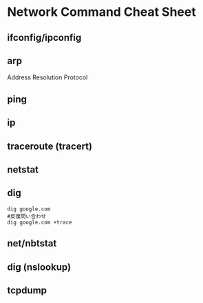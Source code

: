 # Network Command Cheat Sheet

## ifconfig/ipconfig

## arp
Address Resolution Protocol

## ping

## ip

## traceroute (tracert)

## netstat

## dig
```
dig google.com
#反復問い合わせ
dig google.com +trace
```

## net/nbtstat

## dig (nslookup)

## tcpdump

